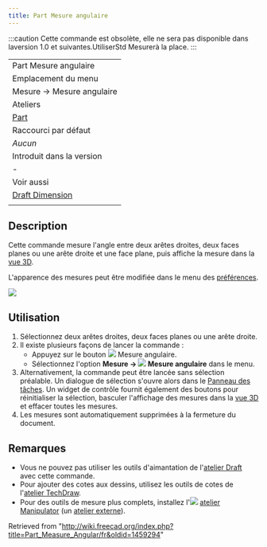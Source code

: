 ```yaml
---
title: Part Mesure angulaire
---
```

:::caution
Cette commande est obsolète, elle ne sera pas disponible dans laversion 1.0 et suivantes.UtiliserStd Mesurerà la place.
:::

|  |
| --- |
| Part Mesure angulaire |
| Emplacement du menu |
| Mesure → Mesure angulaire‏‎ |
| Ateliers |
| [Part](/Part_Workbench/fr "Part Workbench/fr") |
| Raccourci par défaut |
| *Aucun* |
| Introduit dans la version |
| - |
| Voir aussi |
| [Draft Dimension](/Draft_Dimension/fr "Draft Dimension/fr") |
|  |

## Description

Cette commande mesure l'angle entre deux arêtes droites, deux faces planes ou une arête droite et une face plane, puis affiche la mesure dans la [vue 3D](/3D_view/fr "3D view/fr").

L'apparence des mesures peut être modifiée dans le menu des [préférences](/PartDesign_Preferences/fr#Mesure "PartDesign Preferences/fr").

![](/images/MeasureAngular1.PNG)

## Utilisation

1. Sélectionnez deux arêtes droites, deux faces planes ou une arête droite.
2. Il existe plusieurs façons de lancer la commande :
   * Appuyez sur le bouton ![](/images/Part_Measure_Angular.svg) Mesure angulaire.
   * Sélectionnez l'option **Mesure → ![](/images/Part_Measure_Angular.svg) Mesure angulaire** dans le menu.
3. Alternativement, la commande peut être lancée sans sélection préalable. Un dialogue de sélection s'ouvre alors dans le [Panneau des tâches](/Task_Panel/fr "Task Panel/fr"). Un widget de contrôle fournit également des boutons pour réinitialiser la sélection, basculer l'affichage des mesures dans la [vue 3D](/3D_view/fr "3D view/fr") et effacer toutes les mesures.
4. Les mesures sont automatiquement supprimées à la fermeture du document.

## Remarques

* Vous ne pouvez pas utiliser les outils d'aimantation de l'[atelier Draft](/Draft_Workbench/fr "Draft Workbench/fr") avec cette commande.
* Pour ajouter des cotes aux dessins, utilisez les outils de cotes de l'[atelier TechDraw](/TechDraw_Workbench/fr "TechDraw Workbench/fr").
* Pour des outils de mesure plus complets, installez l'![](/images/Manipulator_workbench_icon.svg) [atelier Manipulator](/Manipulator_Workbench/fr "Manipulator Workbench/fr") (un [atelier externe](/External_workbenches/fr "External workbenches/fr")).

Retrieved from "<http://wiki.freecad.org/index.php?title=Part_Measure_Angular/fr&oldid=1459294>"